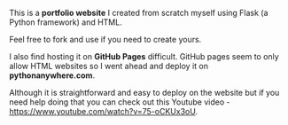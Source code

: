 This is a **portfolio website** I created from scratch myself using Flask (a Python framework) and HTML.

Feel free to fork and use if you need to create yours.

I also find hosting it on **GitHub Pages** difficult. GitHub pages seem to only allow HTML websites so I went ahead and deploy it on **pythonanywhere.com**.

Although it is straightforward and easy to deploy on the website but if you need help doing that you can check out this Youtube video - https://www.youtube.com/watch?v=75-oCKUx3oU.
